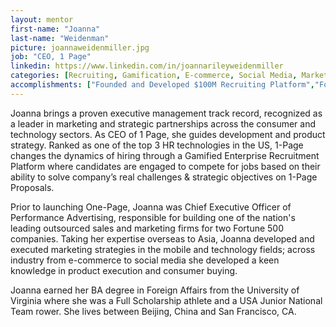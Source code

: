 ```yaml
---
layout: mentor
first-name: "Joanna"
last-name: "Weidenman"
picture: joannaweidenmiller.jpg
job: "CEO, 1 Page"
linkedin: https://www.linkedin.com/in/joannarileyweidenmiller
categories: [Recruiting, Gamification, E-commerce, Social Media, Marketing, Business Development, Customer Acquisition, Strategic Partnerships]
accomplishments: ["Founded and Developed $100M Recruiting Platform","Former Advisor and Partner at 360 Fashion Network","Expert in Recruiting and Team Building"]
---
```

Joanna brings a proven executive management track record, recognized as a leader in marketing and strategic partnerships across the consumer and technology sectors. As CEO of 1 Page, she guides development and product strategy. Ranked as one of the top 3 HR technologies in the US, 1-Page changes the dynamics of hiring through a Gamified Enterprise Recruitment Platform where candidates are engaged to compete for jobs based on their ability to solve company’s real challenges & strategic objectives on 1-Page Proposals. 

Prior to launching One-Page, Joanna was Chief Executive Officer of Performance Advertising, responsible for building one of the nation's leading outsourced sales and marketing firms for two Fortune 500 companies. Taking her expertise overseas to Asia, Joanna developed and executed marketing strategies in the mobile and technology fields; across industry from e-commerce to social media she developed a keen knowledge in product execution and consumer buying. 

Joanna earned her BA degree in Foreign Affairs from the University of Virginia where she was a Full Scholarship athlete and a USA Junior National Team rower. She lives between Beijing, China and San Francisco, CA.

